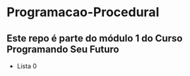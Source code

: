 # Programacao-Procedural

## Este repo é parte do módulo 1 do Curso Programando Seu Futuro
- Lista 0